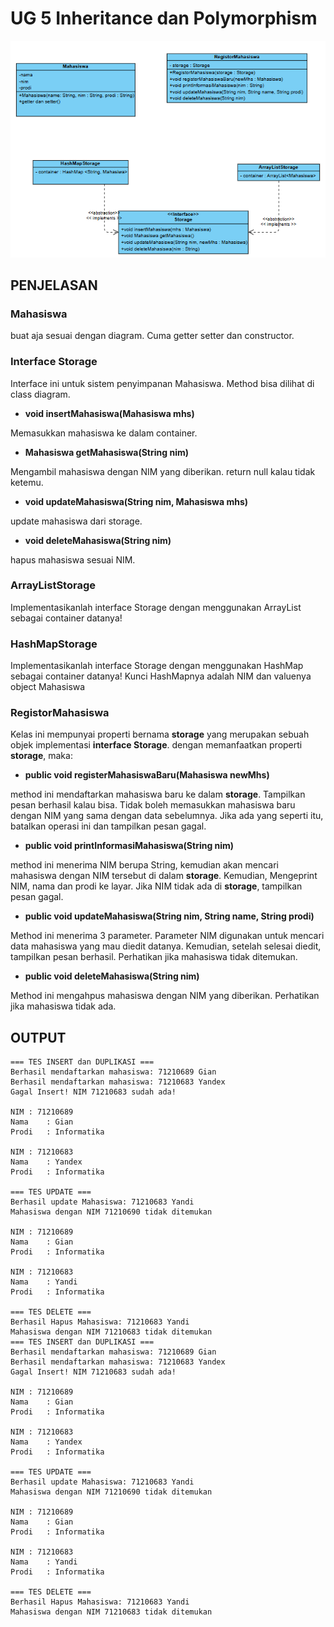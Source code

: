 # UG 5 Inheritance dan Polymorphism
![img.png](img.png)

## PENJELASAN

### Mahasiswa
buat aja sesuai dengan diagram. Cuma getter setter dan constructor.

### Interface Storage
Interface ini untuk sistem penyimpanan Mahasiswa. Method bisa dilihat di class diagram.
- __void insertMahasiswa(Mahasiswa mhs)__

Memasukkan mahasiswa ke dalam container.
- __Mahasiswa getMahasiswa(String nim)__

Mengambil mahasiswa dengan NIM yang diberikan. return null kalau tidak ketemu.
- __void updateMahasiswa(String nim, Mahasiswa mhs)__

update mahasiswa dari storage.
- __void deleteMahasiswa(String nim)__

hapus mahasiswa sesuai NIM.
### ArrayListStorage
Implementasikanlah interface Storage dengan menggunakan ArrayList sebagai container datanya!

### HashMapStorage
Implementasikanlah interface Storage dengan menggunakan HashMap sebagai container datanya! Kunci HashMapnya adalah NIM dan valuenya object Mahasiswa

### RegistorMahasiswa
Kelas ini mempunyai properti bernama __storage__ yang merupakan sebuah objek implementasi __interface Storage__. dengan memanfaatkan properti __storage__, maka:
- __public void registerMahasiswaBaru(Mahasiswa newMhs)__

method ini mendaftarkan mahasiswa baru ke dalam __storage__. Tampilkan pesan berhasil kalau bisa. Tidak boleh memasukkan mahasiswa baru dengan NIM yang sama dengan data sebelumnya. Jika ada yang seperti itu, batalkan operasi ini dan tampilkan pesan gagal.
- __public void printInformasiMahasiswa(String nim)__

method ini menerima NIM berupa String, kemudian akan mencari mahasiswa dengan NIM tersebut di dalam __storage__. Kemudian, Mengeprint NIM, nama dan prodi ke layar. Jika NIM tidak ada di __storage__, tampilkan pesan gagal.
- __public void updateMahasiswa(String nim, String name, String prodi)__

Method ini menerima 3 parameter. Parameter NIM digunakan untuk mencari data mahasiswa yang mau diedit datanya. Kemudian, setelah selesai diedit, tampilkan pesan berhasil. Perhatikan jika mahasiswa tidak ditemukan.
- __public void deleteMahasiswa(String nim)__

Method ini mengahpus mahasiswa dengan NIM yang diberikan. Perhatikan jika mahasiswa tidak ada.


## OUTPUT
```
=== TES INSERT dan DUPLIKASI ===
Berhasil mendaftarkan mahasiswa: 71210689 Gian
Berhasil mendaftarkan mahasiswa: 71210683 Yandex
Gagal Insert! NIM 71210683 sudah ada!

NIM	: 71210689
Nama	: Gian
Prodi	: Informatika

NIM	: 71210683
Nama	: Yandex
Prodi	: Informatika

=== TES UPDATE ===
Berhasil update Mahasiswa: 71210683 Yandi
Mahasiswa dengan NIM 71210690 tidak ditemukan

NIM	: 71210689
Nama	: Gian
Prodi	: Informatika

NIM	: 71210683
Nama	: Yandi
Prodi	: Informatika

=== TES DELETE ===
Berhasil Hapus Mahasiswa: 71210683 Yandi
Mahasiswa dengan NIM 71210683 tidak ditemukan
=== TES INSERT dan DUPLIKASI ===
Berhasil mendaftarkan mahasiswa: 71210689 Gian
Berhasil mendaftarkan mahasiswa: 71210683 Yandex
Gagal Insert! NIM 71210683 sudah ada!

NIM	: 71210689
Nama	: Gian
Prodi	: Informatika

NIM	: 71210683
Nama	: Yandex
Prodi	: Informatika

=== TES UPDATE ===
Berhasil update Mahasiswa: 71210683 Yandi
Mahasiswa dengan NIM 71210690 tidak ditemukan

NIM	: 71210689
Nama	: Gian
Prodi	: Informatika

NIM	: 71210683
Nama	: Yandi
Prodi	: Informatika

=== TES DELETE ===
Berhasil Hapus Mahasiswa: 71210683 Yandi
Mahasiswa dengan NIM 71210683 tidak ditemukan
```
